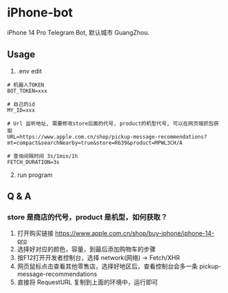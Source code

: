 # iPhone-bot
iPhone 14 Pro Telegram Bot, 默认城市 GuangZhou.

## Usage

1. .env edit
```
# 机器人TOKEN
BOT_TOKEN=xxx

# 自己的id
MY_ID=xxx

# Url 监听地址, 需要修改store后面的代号, product的机型代号, 可以在网页端抓包获取
URL=https://www.apple.com.cn/shop/pickup-message-recommendations?mt=compact&searchNearby=true&store=R639&product=MPWL3CH/A

# 查询间隔时间 3s/1min/1h
FETCH_DURATION=3s
```

2. run program


## Q & A

### store 是商店的代号，product 是机型，如何获取？

1. 打开购买链接 https://www.apple.com.cn/shop/buy-iphone/iphone-14-pro
2. 选择好对应的颜色，容量，到最后添加购物车的步骤
3. 按F12打开开发者控制台，选择 network(网络) -> Fetch/XHR
4. 网页鼠标点击查看其他零售店，选择好地区后，查看控制台会多一条 pickup-message-recommendations
5. 直接将 RequestURL 复制到上面的环境中，运行即可

